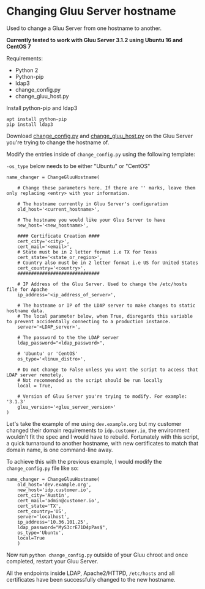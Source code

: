 # Changing Gluu Server hostname

Used to change a Gluu Server from one hostname to another.

**Currently tested to work with Gluu Server 3.1.2 using Ubuntu 16 and CentOS 7**

Requirements:

- Python 2
- Python-pip
- ldap3
- change_config.py
- change_gluu_host.py

Install python-pip and ldap3

```
apt install python-pip
pip install ldap3
```

Download [change_config.py](https://github.com/GluuFederation/community-edition-setup/blob/master/static/scripts/change_hostname/change_config.py) and [change_gluu_host.py](https://github.com/GluuFederation/community-edition-setup/blob/master/static/scripts/change_gluu_host.py) on the Gluu Server you're trying to change the hostname of.

Modify the entries inside of `change_config.py` using the following template:

`-os_type` below needs to be either "Ubuntu" or "CentOS"

```
name_changer = ChangeGluuHostname(
    
    # Change these parameters here. If there are '' marks, leave them only replacing <entry> with your information.
    
    # The hostname currently in Gluu Server's configuration
    old_host='<current_hostname>',
    
    # The hostname you would like your Gluu Server to have
    new_host='<new_hostname>',
    
    #### Certificate Creation #### 
    cert_city='<city>',
    cert_mail='<email>',
    # State must be in 2 letter format i.e TX for Texas
    cert_state='<state_or_region>',
    # Country also must be in 2 letter format i.e US for United States
    cert_country='<country>',
    ##############################
    
    # IP Address of the Gluu Server. Used to change the /etc/hosts file for Apache
    ip_address='<ip_address_of_server>',
    
    # The hostname or IP of the LDAP server to make changes to static hostname data. 
    # The local parameter below, when True, disregards this variable to prevent accidentally connecting to a production instance.
    server='<LDAP_server>',
    
    # The password to the the LDAP server
    ldap_password="<ldap_password>",
    
    # 'Ubuntu' or 'CentOS'
    os_type='<linux_distro>',
    
    # Do not change to False unless you want the script to access that LDAP server remotely. 
    # Not recommended as the script should be run locally
    local = True,
    
    # Version of Gluu Server you're trying to modify. For example: '3.1.3'
    gluu_version='<gluu_server_version>'
)
```
  
  Let's take the example of me using `dev.example.org` but my customer changed their domain requirements to `idp.customer.io`, the environment wouldn't fit the spec and I would have to rebuild. Fortunately with this script, a quick turnaround to another hostname, with new certificates to match that domain name, is one command-line away.

  To achieve this with the previous example, I would modify the `change_config.py` file like so:

```
name_changer = ChangeGluuHostname(
    old_host='dev.example.org',
    new_host='idp.customer.io',
    cert_city='Austin',
    cert_mail='admin@customer.io',
    cert_state='TX',
    cert_country='US',
    server='localhost', 
    ip_address='10.36.101.25',
    ldap_password="MyS3crE71D4pPas$",
    os_type='Ubuntu',
    local=True
    )
```

  Now run `python change_config.py` outside of your Gluu chroot and once completed, restart your Gluu Server.
  
  All the endpoints inside LDAP, Apache2/HTTPD, `/etc/hosts` and all certificates have been successfully changed to the new hostname. 
